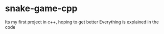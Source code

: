 # snake-game-cpp
Its my first project in c++, hoping to get better
Everything is explained in the code
